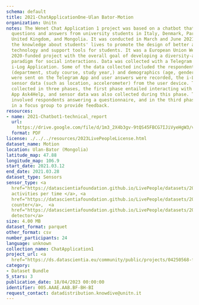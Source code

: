 ```yaml
---
schema: default
title: 2021-ChatApplicationOne-Ulan Bator-Motion
organization: Unitn
notes: The Wenet Chat Application 1 project was based on a chatbot that collected
  questions and answers from university students in Italy, Denmark, Paraguay, the
  United Kingdom, and Mongolia. It was conducted in March and June 2021 to improve
  the knowledge about students' lives to promote the design of better and more targeted
  technology and support tools for students. It was a European Union WeNet Horizon
  2020-funded project with the overall goal of developing a diversity-aware, machine-mediated
  paradigm for social interactions. Data was collected with a Telegram App and the
  i-Log Application. Some of the data collected included the respondent's career information
  (department, study course, study year,) and demographics (age, gender'). Questions
  were sent on the Telegram App and user answers were recorded, the i-Log App recorded
  sensor data (such as location, accelerometer) from the user device. This data was
  collected in three phases, the first phase entailed interacting with the Telegram
  App Ask4Help, and sensor data was also collected during this phase. The second phase
  involved respondents answering a questionnaire, and in the third phase, they participated
  in a focus group to provide feedback.
resources:
- name: 2021-Chatbot1-technical_report
  url: 
    https://drive.google.com/file/d/1m3_2X4b3gv-9tQS45FBCG7IJiVyeHgW3/view?usp=sharing
  format: PDF
license: ./../../resources/2023LivePeopleLicense.html
dataset_name: Motion
location: Ulan-Bator (Mongolia)
latitude_map: 47.88
longitude_map: 106.9
start_date: 2021.03.12
end_date: 2021.03.28
dataset_type: Sensors
sensor_type: <a 
  href="https://datascientiafoundation.github.io/LivePeople/datasets/2021-CH1-Ulan%20Bator-Activities%20Per%20Time/">
  activities per time </a>, <a 
  href="https://datascientiafoundation.github.io/LivePeople/datasets/2021-CH1-Ulan%20Bator-Step%20Counter%20Event/">step
  counter</a>,  <a 
  href="https://datascientiafoundation.github.io/LivePeople/datasets/2021-CH1-Ulan%20Bator-Step%20Detector%20Event/">step
  detector</a>
size: 4.00 MB
dataset_format: parquet
other_format: csv
number_participants: 24
language: unknown
collection_name: ChatApplication1
project_url: <a 
  href="https://ds.datascientia.eu/community/public/projects/04250568-f8ed-4e99-a45b-b5058638587b">https://ds.datascientia.eu/community/public/projects/04250568-f8ed-4e99-a45b-b5058638587b</a>
category:
- Dataset Bundle
5_stars: 3
publication_date: 18/04/2023 00:00:00
identifier: 005.AAAE.AAB.BF-BH-BI
request_contact: datadistribution.knowdive@unitn.it
---
```



